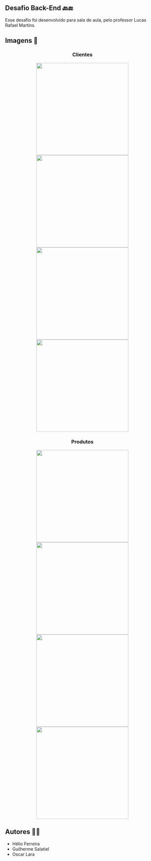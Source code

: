 ## Desafio Back-End 🔙🔚
Esse desafio foi desenvolvido para sala de aula, pelo professor Lucas Rafael Martins.

## Imagens 📸
<div align="center">
<h3>Clientes</h3>
<img src="https://github.com/user-attachments/assets/62af3c72-6900-416e-86d5-4de1cb417369" width=300px />
<img src="https://github.com/user-attachments/assets/7c6d1337-6a97-4f99-a401-c95e7a9c7ae0" width=300px /><br>
<img src="https://github.com/user-attachments/assets/d55ce07e-d387-4910-93fe-48d25486b065" width=300px />
<img src="https://github.com/user-attachments/assets/57fead00-001d-42ce-892c-56540032bcdd" width=300px />
</div>
<div align="center">
  <h3>Produtos</h3>
  <img src="https://github.com/user-attachments/assets/3e6edff4-9ca1-4f5a-8d56-e3748356b86f" width=300px />
  <img src="https://github.com/user-attachments/assets/99be301c-a929-4f39-9808-def409a8b33d" width=300px /><br>
  <img src="https://github.com/user-attachments/assets/9336ba29-dd36-474f-b4a0-85c6929f6b97" width=300px />
  <img src="https://github.com/user-attachments/assets/19fc3715-4a4c-4171-9e8f-c2b034ca217b" width=300px />
</div>

## Autores 🧑‍🚀
 * Hélio Ferreira
 * Guilherme Salatiel
 * Oscar Lara
